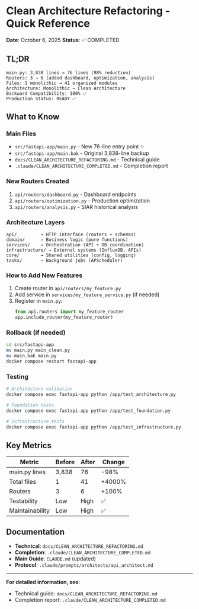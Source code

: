# Clean Architecture Refactoring - Quick Reference

**Date**: October 6, 2025
**Status**: ✅ COMPLETED

## TL;DR

```
main.py: 3,838 lines → 76 lines (98% reduction)
Routers: 3 → 6 (added dashboard, optimization, analysis)
Files: 1 monolithic → 41 organized modules
Architecture: Monolithic → Clean Architecture
Backward Compatibility: 100% ✅
Production Status: READY ✅
```

## What to Know

### Main Files
- `src/fastapi-app/main.py` - New 76-line entry point ✨
- `src/fastapi-app/main.bak` - Original 3,838-line backup
- `docs/CLEAN_ARCHITECTURE_REFACTORING.md` - Technical guide
- `.claude/CLEAN_ARCHITECTURE_COMPLETED.md` - Completion report

### New Routers Created
1. `api/routers/dashboard.py` - Dashboard endpoints
2. `api/routers/optimization.py` - Production optimization
3. `api/routers/analysis.py` - SIAR historical analysis

### Architecture Layers
```
api/         → HTTP interface (routers + schemas)
domain/      → Business logic (pure functions)
services/    → Orchestration (API + DB coordination)
infrastructure/ → External systems (InfluxDB, APIs)
core/        → Shared utilities (config, logging)
tasks/       → Background jobs (APScheduler)
```

### How to Add New Features

1. Create router in `api/routers/my_feature.py`
2. Add service in `services/my_feature_service.py` (if needed)
3. Register in `main.py`:
   ```python
   from api.routers import my_feature_router
   app.include_router(my_feature_router)
   ```

### Rollback (if needed)

```bash
cd src/fastapi-app
mv main.py main_clean.py
mv main.bak main.py
docker compose restart fastapi-app
```

### Testing

```bash
# Architecture validation
docker compose exec fastapi-app python /app/test_architecture.py

# Foundation tests
docker compose exec fastapi-app python /app/test_foundation.py

# Infrastructure tests
docker compose exec fastapi-app python /app/test_infrastructure.py
```

## Key Metrics

| Metric | Before | After | Change |
|--------|--------|-------|--------|
| main.py lines | 3,838 | 76 | -98% |
| Total files | 1 | 41 | +4000% |
| Routers | 3 | 6 | +100% |
| Testability | Low | High | ✅ |
| Maintainability | Low | High | ✅ |

## Documentation

- **Technical**: `docs/CLEAN_ARCHITECTURE_REFACTORING.md`
- **Completion**: `.claude/CLEAN_ARCHITECTURE_COMPLETED.md`
- **Main Guide**: `CLAUDE.md` (updated)
- **Protocol**: `.claude/prompts/architects/api_architect.md`

---

**For detailed information, see**:
- Technical guide: `docs/CLEAN_ARCHITECTURE_REFACTORING.md`
- Completion report: `.claude/CLEAN_ARCHITECTURE_COMPLETED.md`
